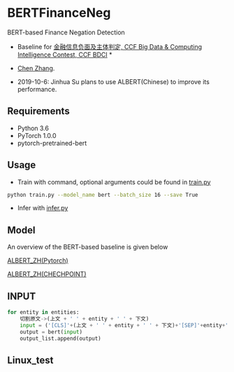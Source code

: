 # BERTFinanceNeg

BERT-based Finance Negation Detection

* Baseline for [金融信息负面及主体判定, CCF Big Data & Computing Intelligence Contest, CCF BDCI](https://www.datafountain.cn/competitions/353) * 
* [Chen Zhang](https://genezc.github.io).

* 2019-10-6: Jinhua Su plans to use ALBERT(Chinese) to improve its performance.
## Requirements

* Python 3.6
* PyTorch 1.0.0
* pytorch-pretrained-bert

## Usage

* Train with command, optional arguments could be found in [train.py](/train.py)
```bash
python train.py --model_name bert --batch_size 16 --save True 
```
* Infer with [infer.py](/infer.py)

## Model

An overview of the BERT-based baseline is given below

[ALBERT_ZH(Pytorch)](https://github.com/lonePatient/albert_pytorch)

[ALBERT_ZH(CHECHPOINT)](https://github.com/brightmart/albert_zh)

## INPUT
```python
for entity in entities:
    切割原文->(上文 + ' ' + entity + ' ' + 下文)
    input = ('[CLS]'+(上文 + ' ' + entity + ' ' + 下文)+'[SEP]'+entity+'[SEP]')
    output = bert(input)
    output_list.append(output)
```
## Linux_test

